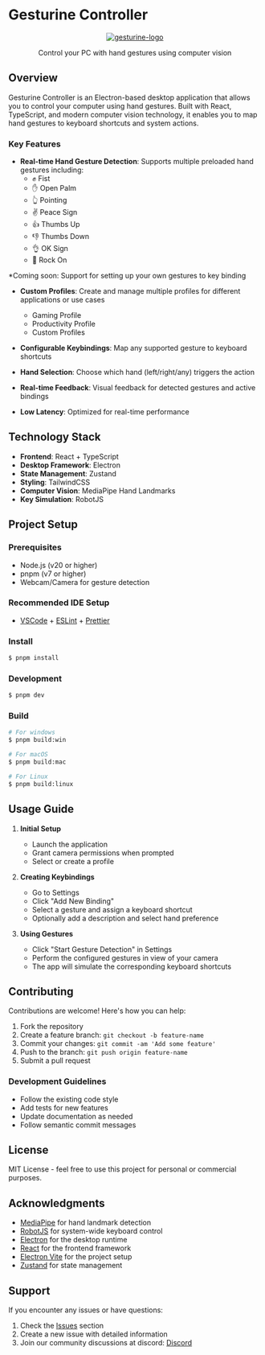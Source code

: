 # Gesturine Controller

<div align="center">
  <a href="https://ibb.co/k6kM13NP"><img src="https://i.ibb.co/k6kM13NP/gesturine-logo.png" alt="gesturine-logo" border="0"></a>
  <p>Control your PC with hand gestures using computer vision</p>
</div>

## Overview

Gesturine Controller is an Electron-based desktop application that allows you to control your computer using hand gestures. Built with React, TypeScript, and modern computer vision technology, it enables you to map hand gestures to keyboard shortcuts and system actions.

### Key Features

- **Real-time Hand Gesture Detection**: Supports multiple preloaded hand gestures including:
  - ✊ Fist
  - ✋ Open Palm
  - 👆 Pointing
  - ✌️ Peace Sign
  - 👍 Thumbs Up
  - 👎 Thumbs Down
  - 👌 OK Sign
  - 🤘 Rock On

\*Coming soon: Support for setting up your own gestures to key binding

- **Custom Profiles**: Create and manage multiple profiles for different applications or use cases
  - Gaming Profile
  - Productivity Profile
  - Custom Profiles

- **Configurable Keybindings**: Map any supported gesture to keyboard shortcuts
- **Hand Selection**: Choose which hand (left/right/any) triggers the action
- **Real-time Feedback**: Visual feedback for detected gestures and active bindings
- **Low Latency**: Optimized for real-time performance

## Technology Stack

- **Frontend**: React + TypeScript
- **Desktop Framework**: Electron
- **State Management**: Zustand
- **Styling**: TailwindCSS
- **Computer Vision**: MediaPipe Hand Landmarks
- **Key Simulation**: RobotJS

## Project Setup

### Prerequisites

- Node.js (v20 or higher)
- pnpm (v7 or higher)
- Webcam/Camera for gesture detection

### Recommended IDE Setup

- [VSCode](https://code.visualstudio.com/) + [ESLint](https://marketplace.visualstudio.com/items?itemName=dbaeumer.vscode-eslint) + [Prettier](https://marketplace.visualstudio.com/items?itemName=esbenp.prettier-vscode)

### Install

```bash
$ pnpm install
```

### Development

```bash
$ pnpm dev
```

### Build

```bash
# For windows
$ pnpm build:win

# For macOS
$ pnpm build:mac

# For Linux
$ pnpm build:linux
```

## Usage Guide

1. **Initial Setup**
   - Launch the application
   - Grant camera permissions when prompted
   - Select or create a profile

2. **Creating Keybindings**
   - Go to Settings
   - Click "Add New Binding"
   - Select a gesture and assign a keyboard shortcut
   - Optionally add a description and select hand preference

3. **Using Gestures**
   - Click "Start Gesture Detection" in Settings
   - Perform the configured gestures in view of your camera
   - The app will simulate the corresponding keyboard shortcuts

## Contributing

Contributions are welcome! Here's how you can help:

1. Fork the repository
2. Create a feature branch: `git checkout -b feature-name`
3. Commit your changes: `git commit -am 'Add some feature'`
4. Push to the branch: `git push origin feature-name`
5. Submit a pull request

### Development Guidelines

- Follow the existing code style
- Add tests for new features
- Update documentation as needed
- Follow semantic commit messages

## License

MIT License - feel free to use this project for personal or commercial purposes.

## Acknowledgments

- [MediaPipe](https://mediapipe.dev/) for hand landmark detection
- [RobotJS](http://robotjs.io/) for system-wide keyboard control
- [Electron](https://www.electronjs.org/) for the desktop runtime
- [React](https://reactjs.org/) for the frontend framework
- [Electron Vite](https://electron-vite.org/) for the project setup
- [Zustand](https://github.com/pmndrs/zustand) for state management

## Support

If you encounter any issues or have questions:

1. Check the [Issues](https://github.com/bhavesh-kratos/gesturine-controller/issues) section
2. Create a new issue with detailed information
3. Join our community discussions at discord: [Discord](https://discord.gg/6NnTm2b4MJ)
